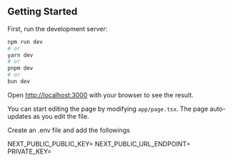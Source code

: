 ## Getting Started

First, run the development server:

```bash
npm run dev
# or
yarn dev
# or
pnpm dev
# or
bun dev
```

Open [http://localhost:3000](http://localhost:3000) with your browser to see the result.

You can start editing the page by modifying `app/page.tsx`. The page auto-updates as you edit the file.


Create an .env file and add the followings

NEXT_PUBLIC_PUBLIC_KEY=<Imagekit public key>
NEXT_PUBLIC_URL_ENDPOINT=<Imagekit url>
PRIVATE_KEY=<Imagekit private key>
